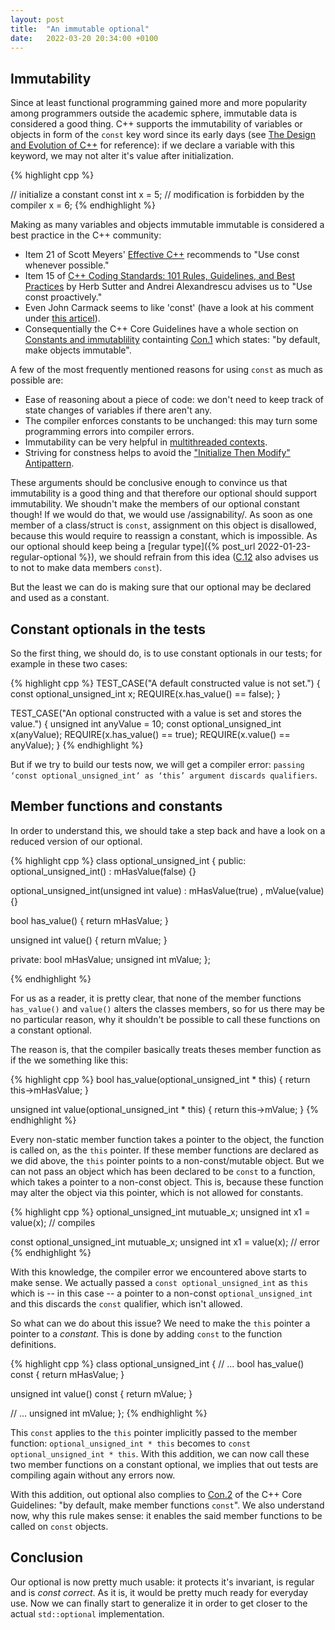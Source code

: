 ```yaml
---
layout: post
title:  "An immutable optional"
date:   2022-03-20 20:34:00 +0100
---
```


## Immutability

Since at least functional programming gained more and more popularity among programmers outside the academic sphere,
immutable data is considered a good thing. C++ supports the immutability of variables or objects in form of the `const`
key word since its early days (see [The Design and Evolution of C++](https://www.stroustrup.com/dne.html) for reference): if we
declare a variable with this keyword, we may not alter it's value after initialization.

{% highlight cpp %}

// initialize a constant
const int x = 5;
// modification is forbidden by the compiler
x = 6;
{% endhighlight %}

Making as many variables and objects immutable immutable is considered a best practice in the C++ community:

* Item 21 of Scott Meyers' 
[Effective C++](https://www.pearson.com/us/higher-education/program/Meyers-Effective-C-55-Specific-Ways-to-Improve-Your-Programs-and-Designs-3rd-Edition/PGM73417.html)
recommends to "Use const whenever possible."
* Item 15 of [C++ Coding Standards: 101 Rules, Guidelines, and Best Practices](https://www.oreilly.com/library/view/c-coding-standards/0321113586/) 
by Herb Sutter and Andrei Alexandrescu advises us to "Use const proactively."
* Even John Carmack seems to like 'const' (have a look at his comment under [this articel](https://kotaku.com/the-exceptional-beauty-of-doom-3s-source-code-5975610)).
* Consequentially  the C++ Core Guidelines have a whole section on [Constants and immutablility](https://isocpp.github.io/CppCoreGuidelines/CppCoreGuidelines#S-const)
containting [Con.1](https://isocpp.github.io/CppCoreGuidelines/CppCoreGuidelines#Rconst-immutable) which states: "by
default, make objects immutable".

A few of the most frequently mentioned reasons for using `const` as much as possible are:
* Ease of reasoning about a piece of code: we don't need to keep track of state changes of variables if there aren't any.
* The compiler enforces constants to be unchanged: this may turn some programming errors into compiler errors.
* Immutability can be very helpful in [multithreaded contexts](https://www.youtube.com/watch?v=UJrmee7o68A).
* Striving for constness helps to avoid the
["Initialize Then Modify" Antipattern](https://www.youtube.com/watch?v=vOgyn1jcKGY).

These arguments should be conclusive enough to convince us that immutability is a good thing and that therefore our
optional should support immutability. We shoudn't make the members of our optional constant though! If we would do that,
we would use /assignability/. As soon as one member of a class/struct is `const`, assignment on this object is
disallowed, because this would require to reassign a constant, which is impossible. As our optional should keep being a
[regular type]({% post_url 2022-01-23-regular-optional %}), we should refrain from this idea
([C.12](https://isocpp.github.io/CppCoreGuidelines/CppCoreGuidelines#Rc-constref) also advises us to not to make data
members `const`).


But the least we can do is making sure that our optional may be declared and used as a constant.

## Constant optionals in the tests

So the first thing, we should do, is to use constant optionals in our tests; for example in these two cases:

{% highlight cpp %}
TEST_CASE("A default constructed value is not set.") {
  const optional_unsigned_int x;
  REQUIRE(x.has_value() == false);
}

TEST_CASE("An optional constructed with a value is set and stores the value.") {
  unsigned int anyValue = 10;
  const optional_unsigned_int x(anyValue);
  REQUIRE(x.has_value() == true);
  REQUIRE(x.value() == anyValue);
}
{% endhighlight %}

But if we try to build our tests now, we will get a compiler error: `passing ‘const optional_unsigned_int’ as ‘this’
argument discards qualifiers`.

## Member functions and constants

In order to understand this, we should take a step back and have a look on a reduced version of our optional.

{% highlight cpp %}
class optional_unsigned_int {
 public:
  optional_unsigned_int()
      : mHasValue(false) {}

  optional_unsigned_int(unsigned int value)
      : mHasValue(true)
      , mValue(value) {}

  bool has_value() {
    return mHasValue;
  }

  unsigned int value() {
    return mValue;
  }

 private:
  bool mHasValue;
  unsigned int mValue;
};

{% endhighlight %}

For us as a reader, it is pretty clear, that none of the member functions `has_value()` and `value()` alters the classes
members, so for us there may be no particular reason, why it shouldn't be possible to call these functions on a constant
optional.

The reason is, that the compiler basically treats theses member function as if the we something like this:

{% highlight cpp %}
bool has_value(optional_unsigned_int * this) {
  return this->mHasValue;
}

unsigned int value(optional_unsigned_int * this) {
  return this->mValue;
}
{% endhighlight %}

Every non-static member function takes a pointer to the object, the function is called on, as the `this` pointer.
If these member functions are declared as we did above, the `this` pointer points to a non-const/mutable object.
But we can not pass an object which has been declared to be `const` to a function, which takes a pointer to a non-const
object. This is, because these function may alter the object via this pointer, which is not allowed for constants.

{% highlight cpp %}
optional_unsigned_int mutuable_x;
unsigned int x1 = value(x); // compiles

const optional_unsigned_int mutuable_x;
unsigned int x1 = value(x); // error
{% endhighlight %}

With this knowledge, the compiler error we encountered above starts to make sense. We actually passed a `const
optional_unsigned_int` as `this` which is -- in this case -- a pointer to a non-const `optional_unsigned_int` and this
discards the `const` qualifier, which isn't allowed.

So what can we do about this issue? We need to make the `this` pointer a pointer to a *constant*. This is done by adding
`const` to the function definitions.

{% highlight cpp %}
class optional_unsigned_int {
 // ...
  bool has_value() const {
    return mHasValue;
  }

  unsigned int value() const {
    return mValue;
  }

 // ...
  unsigned int mValue;
};
{% endhighlight %}

This `const` applies to the `this` pointer implicitly passed to the member function: `optional_unsigned_int * this`
becomes to `const optional_unsigned_int * this`. With this addition, we can now call these two member functions on a
constant optional, we implies that out tests are compiling again without any errors now.

With this addition, out optional also complies to
[Con.2](https://isocpp.github.io/CppCoreGuidelines/CppCoreGuidelines#Rconst-fct) of the C++ Core Guidelines: "by
default, make member functions `const`". We also understand now, why this rule makes sense: it enables the said member
functions to be called on `const` objects.

## Conclusion

Our optional is now pretty much usable: it protects it's invariant, is regular and is *const correct*. As it is, it
would be pretty much ready for everyday use. Now we can finally start to generalize it in order to get closer to the
actual `std::optional` implementation.
